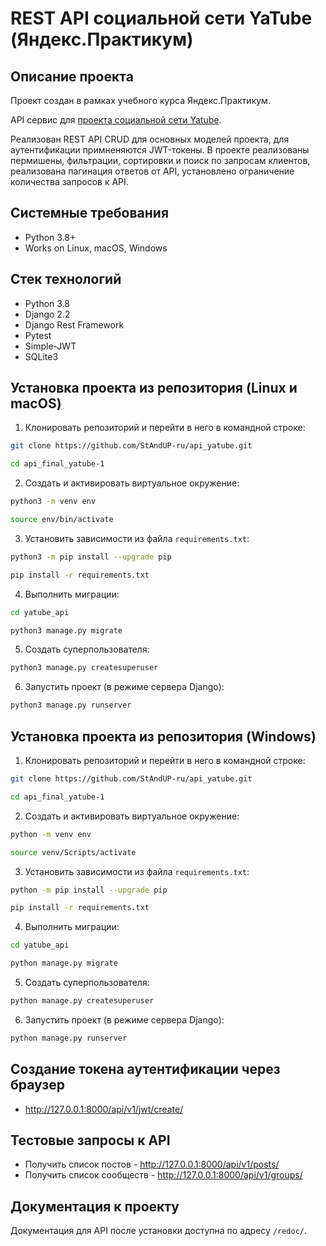 REST API социальной сети YaTube (Яндекс.Практикум)
=====

Описание проекта
----------
Проект создан в рамках учебного курса Яндекс.Практикум.

API сервис для [проекта социальной сети Yatube](https://github.com/StAndUP-ru/api_yatube).

Реализован REST API CRUD для основных моделей проекта, для аутентификации примненяются JWT-токены.
В проекте реализованы пермишены, фильтрации, сортировки и поиск по запросам клиентов, реализована пагинация ответов от API, установлено ограничение количества запросов к API.

Системные требования
----------
* Python 3.8+
* Works on Linux, macOS, Windows

Стек технологий
----------
* Python 3.8
* Django 2.2
* Django Rest Framework
* Pytest
* Simple-JWT
* SQLite3

Установка проекта из репозитория (Linux и macOS)
----------

1. Клонировать репозиторий и перейти в него в командной строке:
```bash
git clone https://github.com/StAndUP-ru/api_yatube.git

cd api_final_yatube-1
```
2. Cоздать и активировать виртуальное окружение:
```bash
python3 -m venv env

source env/bin/activate
```
3. Установить зависимости из файла ```requirements.txt```:
```bash
python3 -m pip install --upgrade pip

pip install -r requirements.txt
```
4. Выполнить миграции:
```bash
cd yatube_api

python3 manage.py migrate
```
5. Создать суперпользователя:
```bash
python3 manage.py createsuperuser
```
6. Запустить проект (в режиме сервера Django):
```bash
python3 manage.py runserver
```

Установка проекта из репозитория (Windows)
----------

1. Клонировать репозиторий и перейти в него в командной строке:
```bash
git clone https://github.com/StAndUP-ru/api_yatube.git

cd api_final_yatube-1
```
2. Cоздать и активировать виртуальное окружение:
```bash
python -m venv env

source venv/Scripts/activate
```
3. Установить зависимости из файла ```requirements.txt```:
```bash
python -m pip install --upgrade pip

pip install -r requirements.txt
```
4. Выполнить миграции:
```bash
cd yatube_api

python manage.py migrate
```
5. Создать суперпользователя:
```bash
python manage.py createsuperuser
```
6. Запустить проект (в режиме сервера Django):
```bash
python manage.py runserver
```

Создание токена аутентификации через браузер
----------
* http://127.0.0.1:8000/api/v1/jwt/create/


Тестовые запросы к API
----------
* Получить список постов - http://127.0.0.1:8000/api/v1/posts/
* Получить список сообществ - http://127.0.0.1:8000/api/v1/groups/

Документация к проекту
----------
Документация для API после установки доступна по адресу ```/redoc/```.
